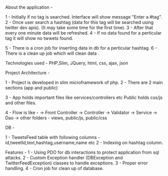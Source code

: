 About the application -

1 - Initially if no tag is searched. Interface will show message "Enter a #tag".
2 - Once user search a hashtag (data for this tag will be searched using twitter dev apis).
    (It may take some time for the first time).
3 - After that every one minute data will be refreshed.
4 - If no data found for a perticular tag it will show no twwets found.

5 - There is a cron job for inserting data in db for a perticular hashtag.
6 - There is a clean up job which will clean data .


Technologies used - PHP,Slim, JQuery, html, css, ajax, json 

Project Architecture - 

1 - Project is developed in slim microframework of php.
2 - There are 2 main sections (app and public)

3 - App holds important files like services/controllers etc
    Public holds css/js and other files.

4 - Flow is like - 
    -> Front Controller -> Controller -> Validator -> Service -> Dao ->
    other folders - views, public/js, public/css

DB - 

1 - TweetsFeed table with following columns - id,tweetId,text,hashtag,username,name etc
2 - Indexing on hashtag column.

Features - 
1 - Using PDO for db interactions to protect application from sql attacks.
2 - Custom Exception handler (DBException and TwitterFeedException) classes to handle exceptions.
3 - Proper error handling.
4 - Cron job for clean up of database.



